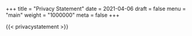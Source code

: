 +++
title = "Privacy Statement"
date = 2021-04-06
draft = false
menu = "main"
weight = "1000000"
meta = false
+++

{{< privacystatement >}}
